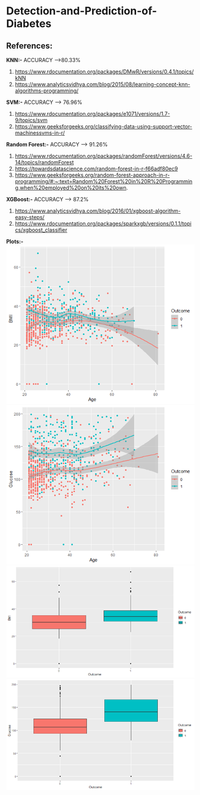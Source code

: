 # Detection-and-Prediction-of-Diabetes

## References:

**KNN:-**
ACCURACY -->80.33%
1) https://www.rdocumentation.org/packages/DMwR/versions/0.4.1/topics/kNN
2) https://www.analyticsvidhya.com/blog/2015/08/learning-concept-knn-algorithms-programming/

**SVM:-**
ACCURACY --> 76.96%
1) https://www.rdocumentation.org/packages/e1071/versions/1.7-9/topics/svm
2) https://www.geeksforgeeks.org/classifying-data-using-support-vector-machinessvms-in-r/

**Random Forest:-**
ACCURACY --> 91.26%
1) https://www.rdocumentation.org/packages/randomForest/versions/4.6-14/topics/randomForest
2) https://towardsdatascience.com/random-forest-in-r-f66adf80ec9
3) https://www.geeksforgeeks.org/random-forest-approach-in-r-programming/#:~:text=Random%20Forest%20in%20R%20Programming,when%20employed%20on%20its%20own.

**XGBoost:-**
ACCURACY --> 87.2%
1) https://www.analyticsvidhya.com/blog/2016/01/xgboost-algorithm-easy-steps/
2) https://www.rdocumentation.org/packages/sparkxgb/versions/0.1.1/topics/xgboost_classifier

**Plots:-**
![image](https://github.com/Atharva-D/Assignment-Submission/blob/main/BMI%20vs%20Age.png)
![image](https://github.com/Atharva-D/Assignment-Submission/blob/main/Glucose%20vs%20Age.png)
![image](https://github.com/Atharva-D/Assignment-Submission/blob/main/Box_Plot%20for%20Outcome%20and%20BMI.png)
![image](https://github.com/Atharva-D/Assignment-Submission/blob/main/box_plot%20for%20Outcome%20and%20Glucose.png)

